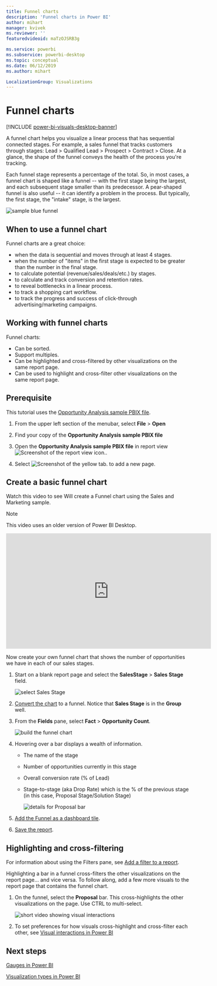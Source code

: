 ```yaml
---
title: Funnel charts
description: 'Funnel charts in Power BI'
author: mihart
manager: kvivek
ms.reviewer: ''
featuredvideoid: maTzOJSRB3g

ms.service: powerbi
ms.subservice: powerbi-desktop
ms.topic: conceptual
ms.date: 06/12/2019
ms.author: mihart

LocalizationGroup: Visualizations
---
```

# Funnel charts

[!INCLUDE [power-bi-visuals-desktop-banner](../includes/power-bi-visuals-desktop-banner.md)]

A funnel chart helps you visualize a linear process that has sequential connected stages. For example, a sales funnel that tracks customers through stages: Lead \> Qualified Lead \> Prospect \> Contract \> Close.  At a glance, the shape of the funnel conveys the health of the process you're tracking.

Each funnel stage represents a percentage of the total. So, in most cases, a funnel chart is shaped like a funnel -- with the first stage being the largest, and each subsequent stage smaller than its predecessor.  A pear-shaped funnel is also useful -- it can identify a problem in the process.  But typically, the first stage, the "intake" stage, is the largest.

![sample blue funnel](media/power-bi-visualization-funnel-charts/funnelplain.png)

## When to use a funnel chart
Funnel charts are a great choice:

* when the data is sequential and moves through at least 4 stages.
* when the number of "items" in the first stage is expected to be greater than the number in the final stage.
* to calculate potential (revenue/sales/deals/etc.) by stages.
* to calculate and track conversion and retention rates.
* to reveal bottlenecks in a linear process.
* to track a shopping cart workflow.
* to track the progress and success of click-through advertising/marketing campaigns.

## Working with funnel charts
Funnel charts:

* Can be sorted.
* Support multiples.
* Can be highlighted and cross-filtered by other visualizations on the same report page.
* Can be used to highlight and cross-filter other visualizations on the same report page.

## Prerequisite

This tutorial uses the [Opportunity Analysis sample PBIX file](http://download.microsoft.com/download/9/1/5/915ABCFA-7125-4D85-A7BD-05645BD95BD8/Opportunity%20Analysis%20Sample%20PBIX.pbix
).

1. From the upper left section of the menubar, select **File** > **Open**
   
2. Find your copy of the **Opportunity Analysis sample PBIX file**

1. Open the **Opportunity Analysis sample PBIX file** in report view ![Screenshot of the report view icon.](media/power-bi-visualization-kpi/power-bi-report-view.png).

1. Select ![Screenshot of the yellow tab.](media/power-bi-visualization-kpi/power-bi-yellow-tab.png) to add a new page.


## Create a basic funnel chart
Watch this video to see Will create a Funnel chart using the Sales and Marketing sample.
   > [!NOTE]
   > This video uses an older version of Power BI Desktop.
   > 
   > 
<iframe width="560" height="315" src="https://www.youtube.com/embed/qKRZPBnaUXM" frameborder="0" allow="autoplay; encrypted-media" allowfullscreen></iframe>


Now create your own funnel chart that shows the number of opportunities we have in each of our sales stages.

1. Start on a blank report page and select the **SalesStage** \> **Sales Stage** field.
   
    ![select Sales Stage](media/power-bi-visualization-funnel-charts/funnelselectfield-new.png)
2. [Convert the chart](power-bi-report-change-visualization-type.md) to a funnel. Notice that **Sales Stage** is in the **Group** well. 
3. From the **Fields** pane, select **Fact** \> **Opportunity Count**.
   
    ![build the funnel chart](media/power-bi-visualization-funnel-charts/power-bi-funnel-2.png)
4. Hovering over a bar displays a wealth of information.
   
   * The name of the stage
   * Number of opportunities currently in this stage
   * Overall conversion rate (% of Lead) 
   * Stage-to-stage (aka Drop Rate) which is the % of the previous stage (in this case, Proposal Stage/Solution Stage)
     
     ![details for Proposal bar](media/power-bi-visualization-funnel-charts/funnelhover-new.png)
5. [Add the Funnel as a dashboard tile](../service-dashboard-tiles.md). 
6. [Save the report](../service-report-save.md).

## Highlighting and cross-filtering
For information about using the Filters pane, see [Add a filter to a report](../power-bi-report-add-filter.md).

Highlighting a bar in a funnel cross-filters the other visualizations on the report page... and vice versa. To follow along, add a few more visuals to the report page that contains the funnel chart.

1. On the funnel, select the **Proposal** bar. This cross-highlights the other visualizations on the page. Use CTRL to multi-select.
   
   ![short video showing visual interactions](media/power-bi-visualization-funnel-charts/funnelchartnoowl.gif)
2. To set preferences for how visuals cross-highlight and cross-filter each other, see [Visual interactions in Power BI](../service-reports-visual-interactions.md)

## Next steps

[Gauges in Power BI](power-bi-visualization-radial-gauge-charts.md)

[Visualization types in Power BI](power-bi-visualization-types-for-reports-and-q-and-a.md)
